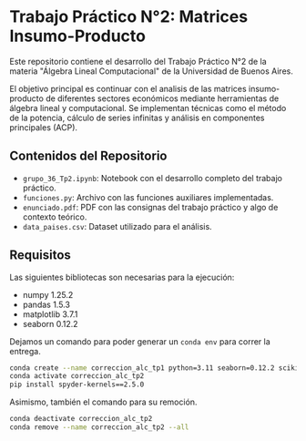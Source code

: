 # Trabajo Práctico N°2: Matrices Insumo-Producto

Este repositorio contiene el desarrollo del Trabajo Práctico N°2 de la materia "Álgebra Lineal Computacional" de la Universidad de Buenos Aires. 

El objetivo principal es continuar con el analisis de las matrices insumo-producto de diferentes sectores económicos mediante herramientas de álgebra lineal y computacional. Se implementan técnicas como el método de la potencia, cálculo de series infinitas y análisis en componentes principales (ACP).

## Contenidos del Repositorio

- `grupo_36_Tp2.ipynb`: Notebook con el desarrollo completo del trabajo práctico.
- `funciones.py`: Archivo con las funciones auxiliares implementadas.
- `enunciado.pdf`: PDF con las consignas del trabajo práctico y algo de contexto teórico.
- `data_paises.csv`: Dataset utilizado para el análisis.

## Requisitos

Las siguientes bibliotecas son necesarias para la ejecución:

- numpy 1.25.2
- pandas 1.5.3
- matplotlib 3.7.1
- seaborn 0.12.2

Dejamos un comando para poder generar un `conda env` para correr la entrega.
```bash
conda create --name correccion_alc_tp1 python=3.11 seaborn=0.12.2 scikit-learn=1.2.2 matplotlib=3.7.1 numpy=1.25.2 pandas=1.5.3
conda activate correccion_alc_tp2
pip install spyder-kernels==2.5.0
```
Asimismo, también el comando para su remoción.
```bash
conda deactivate correccion_alc_tp2
conda remove --name correccion_alc_tp2 --all
```
